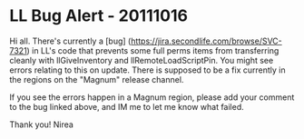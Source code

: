 # LL Bug Alert - 20111016

Hi all.  There's currently a [bug]
(https://jira.secondlife.com/browse/SVC-7321) in LL's code that prevents some
full perms items from transferring cleanly with llGiveInventory and
llRemoteLoadScriptPin.  You might see errors relating to this on update.  There
is supposed to be a fix currently in the regions on the "Magnum" release
channel.  

If you see the errors happen in a Magnum region, please add your comment to the
bug linked above, and IM me to let me know what failed.

Thank you!
Nirea
